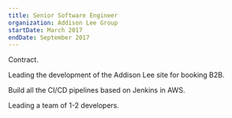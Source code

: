 ```yaml
---
title: Senior Software Engineer
organization: Addison Lee Group
startDate: March 2017
endDate: September 2017
---
```

Contract.
    
Leading the development of the Addison Lee site for booking B2B.

Build all the CI/CD pipelines based on Jenkins in AWS.

Leading a team of 1-2 developers.
